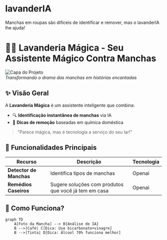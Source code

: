 # lavanderIA
Manchas em roupas são difíceis de identificar e remover, mas o lavanderIA lhe ajuda!

# 🧙‍♀️ Lavanderia Mágica - Seu Assistente Mágico Contra Manchas

![Capa do Projeto](https://example.com/capa-lavanderia-magica.jpg)  
*Transformando o drama das manchas em histórias encantadas*

## ✨ Visão Geral
A **Lavanderia Mágica** é um assistente inteligente que combina:
- 🔍 **Identificação instantânea de manchas** via IA
- 🧼 **Dicas de remoção** baseadas em química doméstica

> "Parece mágica, mas é tecnologia a serviço do seu lar!" 

## 🚀 Funcionalidades Principais

| Recurso | Descrição | Tecnologia |
|---------|-----------|------------|
| **Detector de Manchas** | Identifica tipos de manchas  | Openai |
| **Remédios Caseiros** | Sugere soluções com produtos que você já tem em casa | Openai |


## 🧪 Como Funciona?

```mermaid
graph TD
    A[Foto da Mancha] --> B{Análise de IA}
    B -->|Café| C[Dica: Use bicarbonato+vinagre]
    B -->|Tinta| D[Dica: Álcool 70% funciona melhor]

